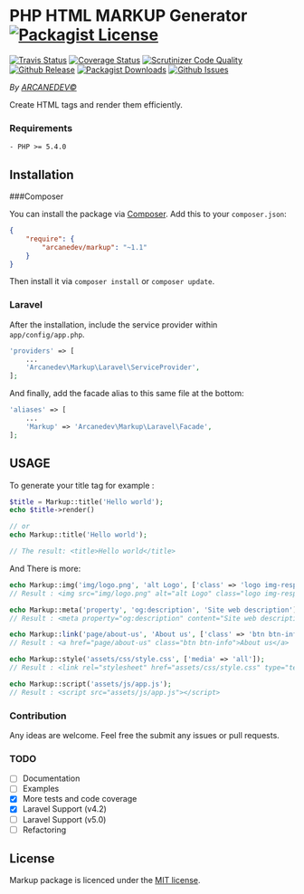 PHP HTML MARKUP Generator [![Packagist License](http://img.shields.io/packagist/l/ARCANEDEV/Markup.svg?style=flat-square)](https://github.com/ARCANEDEV/Markup/blob/master/LICENSE)
==============
[![Travis Status](http://img.shields.io/travis/ARCANEDEV/Markup.svg?style=flat-square)](https://travis-ci.org/ARCANEDEV/Markup)
[![Coverage Status](https://img.shields.io/scrutinizer/coverage/g/ARCANEDEV/Markup.svg?style=flat-square)](https://scrutinizer-ci.com/g/ARCANEDEV/Markup/?branch=master)
[![Scrutinizer Code Quality](https://img.shields.io/scrutinizer/g/ARCANEDEV/Markup.svg?style=flat-square)](https://scrutinizer-ci.com/g/ARCANEDEV/Markup/?branch=master)
[![Github Release](http://img.shields.io/github/release/ARCANEDEV/Markup.svg?style=flat-square)](https://github.com/ARCANEDEV/Markup/releases)
[![Packagist Downloads](https://img.shields.io/packagist/dt/arcanedev/markup.svg?style=flat-square)](https://packagist.org/packages/arcanedev/markup)
[![Github Issues](http://img.shields.io/github/issues/ARCANEDEV/Markup.svg?style=flat-square)](https://github.com/ARCANEDEV/Markup/issues)

*By [ARCANEDEV&copy;](http://www.arcanedev.net/)*

Create HTML tags and render them efficiently.

### Requirements
    
    - PHP >= 5.4.0
    
## Installation

###Composer

You can install the package via [Composer](http://getcomposer.org/). Add this to your `composer.json`:

```json
{
    "require": {
        "arcanedev/markup": "~1.1"
    }
}
```
    
Then install it via `composer install` or `composer update`.

### Laravel

After the installation, include the service provider within `app/config/app.php`.
```php
'providers' => [
    ...
    'Arcanedev\Markup\Laravel\ServiceProvider',
];
```

And finally, add the facade alias to this same file at the bottom:
```php
'aliases' => [
    ...
    'Markup' => 'Arcanedev\Markup\Laravel\Facade',
];
```

## USAGE

To generate your title tag for example :
```php
$title = Markup::title('Hello world');
echo $title->render()

// or 
echo Markup::title('Hello world');

// The result: <title>Hello world</title>
```

And There is more:

```php
echo Markup::img('img/logo.png', 'alt Logo', ['class' => 'logo img-responsive']);
// Result : <img src="img/logo.png" alt="alt Logo" class="logo img-responsive"/> 

echo Markup::meta('property', 'og:description', 'Site web description');
// Result : <meta property="og:description" content="Site web description"/>

echo Markup::link('page/about-us', 'About us', ['class' => 'btn btn-info']);
// Result : <a href="page/about-us" class="btn btn-info">About us</a>

echo Markup::style('assets/css/style.css', ['media' => 'all']);
// Result : <link rel="stylesheet" href="assets/css/style.css" type="text/css" media="all"/>

echo Markup::script('assets/js/app.js');
// Result : <script src="assets/js/app.js"></script>
```

### Contribution

Any ideas are welcome. Feel free the submit any issues or pull requests.

### TODO

  - [ ] Documentation
  - [ ] Examples
  - [x] More tests and code coverage
  - [x] Laravel Support (v4.2)
  - [ ] Laravel Support (v5.0)
  - [ ] Refactoring
  
## License

Markup package is licenced under the [MIT license](https://github.com/ARCANEDEV/Markup/blob/master/LICENSE).
